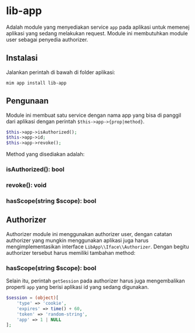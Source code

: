 # lib-app

Adalah module yang menyediakan service `app` pada aplikasi untuk memenej
aplikasi yang sedang melakukan request. Module ini membutuhkan module
user sebagai penyedia authorizer.

## Instalasi

Jalankan perintah di bawah di folder aplikasi:

```
mim app install lib-app
```

## Pengunaan

Module ini membuat satu service dengan nama app yang bisa di panggil dari
aplikasi dengan perintah `$this->app->{prop|method}`.

```php
$this->app->isAuthorized();
$this->app->id;
$this->app->revoke();
```

Method yang disediakan adalah:

### isAuthorized(): bool
### revoke(): void
### hasScope(string $scope): bool

## Authorizer

Authorizer module ini menggunakan authorizer user, dengan catatan authorizer
yang mungkin menggunakan aplikasi juga harus mengimplementasikan interface
`LibApp\\Iface\\Authorizer`. Dengan begitu authorizer tersebut harus memiliki
tambahan method:

### hasScope(string $scope): bool

Selain itu, perintah `getSession` pada authorizer harus juga mengembalikan properti
`app` yang berisi aplikasi id yang sedang digunakan.

```php
$session = (object)[
    'type' => 'cookie',
    'expires' => time() + 60,
    'token' => 'random-string',
    'app' => 1 | NULL
];
```